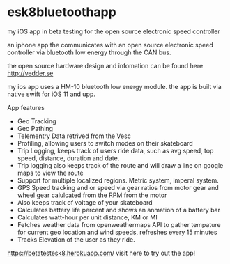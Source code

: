 # esk8bluetoothapp
my iOS app in beta testing for the open source electronic speed controller

an iphone app the communicates with an open source electronic speed controller
via bluetooth low energy through the CAN bus.

the open source hardware design and infomation can be found here
http://vedder.se

my ios app uses a HM-10 bluetooth low energy module. the app is built via
native swift for iOS 11 and upp.

App features
- Geo Tracking
- Geo Pathing
- Telementry Data retrived from the Vesc
- Profiling, allowing users to switch modes on their skateboard
- Trip Logging, keeps track of users ride data, such as avg speed, top speed, distance, duration and date.
- Trip logging also keeps track of the route and will draw a line on google maps to view the route
- Support for multiple localized regions. Metric system, imperal system.
- GPS Speed tracking and or speed via gear ratios from motor gear and wheel gear calulcated from the RPM from the motor
- Also keeps track of voltage of your skateboard
- Calculates battery life percent and shows an anmation of a battery bar
- Calculates watt-hour per unit distance, KM or MI
- Fetches weather data from openweathermaps API to gather tempature for current geo location and wind speeds, refreshes every 15 minutes
- Tracks Elevation of the user as they ride.

https://betatestesk8.herokuapp.com/
visit here to try out the app!
